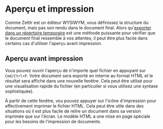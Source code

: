 # Aperçu et impression

Comme Zettlr est un éditeur WYSIWYM, vous définissez la structure du document, mais pas son rendu dans le document final.
Alors qu'[exporter dans un répertoire temporaire](export.md#choosing-the-destination) est une méthode puissante pour vérifier que le document final ressemble à vos attentes, il peut être plus facile dans certains cas d'utiliser l'aperçu avant impression.

## Aperçu avant impression

Vous pouvez ouvrir l'aperçu de n'importe quel fichier en appuyant sur `Cmd/Ctrl+P`.
Votre document sera exporté en interne au format HTML et le résultat sera affiché dans une nouvelle fenêtre.
Cela peut être utilisé pour une visualisation rapide du fichier (en particulier si vous utilisez une syntaxe sophistiquée).

À partir de cette fenêtre, vou pouvez appuyer sur l'icône d'impression pour effectivement imprimer le fichier HTML.
Cela peut être utile dans des situations où il est plus facile de relire un document dans sa version imprimée que sur l'écran.
Le modèle HTML a une mise en page spéciale pour les besoins de l'impression de documents.
